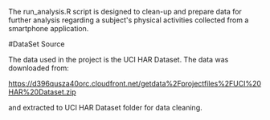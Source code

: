 The run_analysis.R script is designed to clean-up and prepare data for further analysis regarding a subject's physical activities collected from a smartphone application.

#DataSet Source

The data used in the project is the UCI HAR Dataset.
The data was downloaded from:

https://d396qusza40orc.cloudfront.net/getdata%2Fprojectfiles%2FUCI%20HAR%20Dataset.zip

and extracted to UCI HAR Dataset folder for data cleaning.

